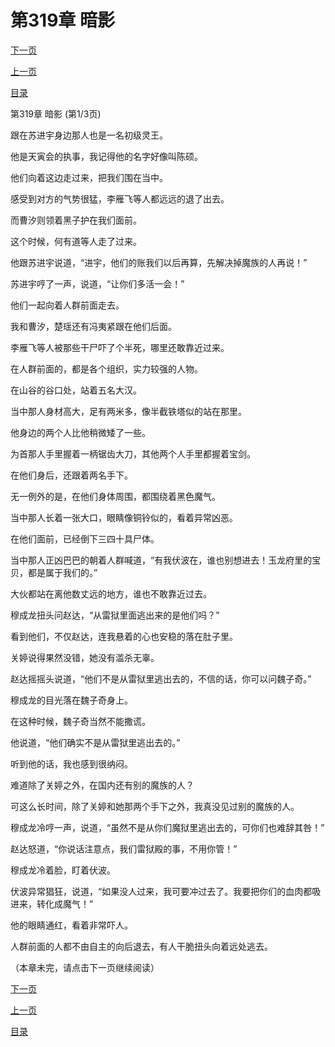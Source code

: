 <h1>第319章   暗影</h1>
            <div><p><a href="./955_%E7%AC%AC319%E7%AB%A0_%E6%9A%97%E5%BD%B1.md">下一页</a></p><p><a href="./953_%E7%AC%AC318%E7%AB%A0_%E5%B9%B2%E5%B0%B8.md">上一页</a></p><p><a href="../">目录</a></p></div>
            <div><p>第319章   暗影 (第1/3页)</p><p>跟在苏进宇身边那人也是一名初级灵王。</p><p>他是天寅会的执事，我记得他的名字好像叫陈硕。</p><p>他们向着这边走过来，把我们围在当中。</p><p>感受到对方的气势很猛，李雁飞等人都远远的退了出去。</p><p>而曹汐则领着黑子护在我们面前。</p><p>这个时候，何有道等人走了过来。</p><p>他跟苏进宇说道，“进宇，他们的账我们以后再算，先解决掉魔族的人再说！”</p><p>苏进宇哼了一声，说道，“让你们多活一会！”</p><p>他们一起向着人群前面走去。</p><p>我和曹汐，楚瑶还有冯夷紧跟在他们后面。</p><p>李雁飞等人被那些干尸吓了个半死，哪里还敢靠近过来。</p><p>在人群前面的，都是各个组织，实力较强的人物。</p><p>在山谷的谷口处，站着五名大汉。</p><p>当中那人身材高大，足有两米多，像半截铁塔似的站在那里。</p><p>他身边的两个人比他稍微矮了一些。</p><p>为首那人手里握着一柄锯齿大刀，其他两个人手里都握着宝剑。</p><p>在他们身后，还跟着两名手下。</p><p>无一例外的是，在他们身体周围，都围绕着黑色魔气。</p><p>当中那人长着一张大口，眼睛像铜铃似的，看着异常凶恶。</p><p>在他们面前，已经倒下三四十具尸体。</p><p>当中那人正凶巴巴的朝着人群喊道，“有我伏波在，谁也别想进去！玉龙府里的宝贝，都是属于我们的。”</p><p>大伙都站在离他数丈远的地方，谁也不敢靠近过去。</p><p>穆成龙扭头问赵达，“从雷狱里面逃出来的是他们吗？”</p><p>看到他们，不仅赵达，连我悬着的心也安稳的落在肚子里。</p><p>关婷说得果然没错，她没有滥杀无辜。</p><p>赵达摇摇头说道，“他们不是从雷狱里逃出去的，不信的话，你可以问魏子奇。”</p><p>穆成龙的目光落在魏子奇身上。</p><p>在这种时候，魏子奇当然不能撒谎。</p><p>他说道，“他们确实不是从雷狱里逃出去的。”</p><p>听到他的话，我也感到很纳闷。</p><p>难道除了关婷之外，在国内还有别的魔族的人？</p><p>可这么长时间，除了关婷和她那两个手下之外，我真没见过别的魔族的人。</p><p>穆成龙冷哼一声，说道，“虽然不是从你们魔狱里逃出去的，可你们也难辞其咎！”</p><p>赵达怒道，“你说话注意点，我们雷狱殿的事，不用你管！”</p><p>穆成龙冷着脸，盯着伏波。</p><p>伏波异常猖狂，说道，“如果没人过来，我可要冲过去了。我要把你们的血肉都吸进来，转化成魔气！”</p><p>他的眼睛通红，看着非常吓人。</p><p>人群前面的人都不由自主的向后退去，有人干脆扭头向着远处逃去。</p><p>（本章未完，请点击下一页继续阅读）</p></div>
            <div><p><a href="./955_%E7%AC%AC319%E7%AB%A0_%E6%9A%97%E5%BD%B1.md">下一页</a></p><p><a href="./953_%E7%AC%AC318%E7%AB%A0_%E5%B9%B2%E5%B0%B8.md">上一页</a></p><p><a href="../">目录</a></p></div>